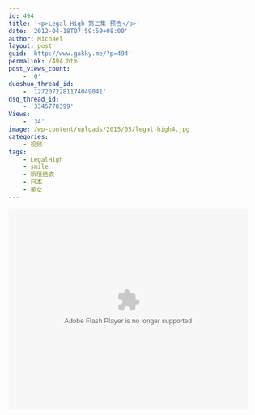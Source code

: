 ```yaml
---
id: 494
title: '<p>Legal High 第二集 预告</p>'
date: '2012-04-18T07:59:59+08:00'
author: Michael
layout: post
guid: 'http://www.gakky.me/?p=494'
permalink: /494.html
post_views_count:
    - '0'
duoshuo_thread_id:
    - '1272072281174049041'
dsq_thread_id:
    - '3345778399'
Views:
    - '34'
image: /wp-content/uploads/2015/05/legal-high4.jpg
categories:
    - 视频
tags:
    - LegalHigh
    - smile
    - 新垣结衣
    - 日本
    - 美女
---
```


<object height="394" width="473"><param name="allowscriptaccess" value="sameDomain"></param><param name="wmode" value="transparent"></param><param name="movie" value="http://player.youku.com/player.php/sid/95730873/v.swf"></param><param name="allowfullscreen" value="true"></param><embed allowfullscreen="true" allowscriptaccess="sameDomain" height="394" src="http://player.youku.com/player.php/sid/95730873/v.swf" type="application/x-shockwave-flash" width="473" wmode="transparent"></embed></object>